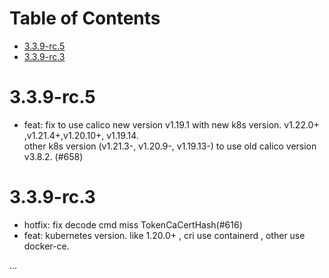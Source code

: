 <!--
// Copyright © 2019 NAME HERE <EMAIL ADDRESS>
//
// Licensed under the Apache License, Version 2.0 (the "License");
// you may not use this file except in compliance with the License.
// You may obtain a copy of the License at
//
//     http://www.apache.org/licenses/LICENSE-2.0
//
// Unless required by applicable law or agreed to in writing, software
// distributed under the License is distributed on an "AS IS" BASIS,
// WITHOUT WARRANTIES OR CONDITIONS OF ANY KIND, either express or implied.
// See the License for the specific language governing permissions and
// limitations under the License.
-->

# Table of Contents

- [3.3.9-rc.5](#658)
- [3.3.9-rc.3](#658)

# 3.3.9-rc.5

- feat: fix to use calico new version v1.19.1 with new k8s version.  v1.22.0+ ,v1.21.4+,v1.20.10+, v1.19.14.  
other k8s version (v1.21.3-, v1.20.9-, v1.19.13-) to use old calico version v3.8.2. (#658)

# 3.3.9-rc.3 

- hotfix: fix decode cmd miss TokenCaCertHash(#616)
- feat: kubernetes version. like 1.20.0+ , cri use containerd , other use docker-ce. 

...
